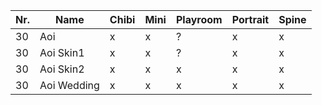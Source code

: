 | Nr. | Name        | Chibi | Mini | Playroom | Portrait | Spine |
| --- | ----------- | ----- | ---- | -------- | -------- | ----- |
| 30  | Aoi         | x     | x    | ?        | x        | x     |
| 30  | Aoi Skin1   | x     | x    | ?        | x        | x     |
| 30  | Aoi Skin2   | x     | x    | x        | x        | x     |
| 30  | Aoi Wedding | x     | x    | x        | x        | x     |
